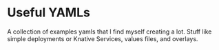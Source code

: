 # Useful YAMLs
A collection of examples yamls that I find myself creating a lot. Stuff like
simple deployments or Knative Services, values files, and overlays.
